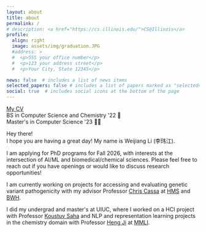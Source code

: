 ```yaml
---
layout: about
title: about
permalink: /
# description: <a href="https://cs.illinois.edu/">CS@Illinois</a>
profile:
  align: right
  image: assets/img/graduation.JPG
  #address: >
  #  <p>555 your office number</p>
  #  <p>123 your address street</p>
  #  <p>Your City, State 12345</p>

news: false  # includes a list of news items
selected_papers: false # includes a list of papers marked as "selected={true}"
social: true  # includes social icons at the bottom of the page
---
```


[My CV](https://vickyli99.github.io/assets/pdf/CV_2025.pdf)\
BS in Computer Science and Chemistry '22 🧪 \
Master's in Computer Science '23 👩‍💻 


Hey there! \
I hope you are having a great day! My name is Weijiang Li (李玮江). 

I am applying for PhD programs for Fall 2026, with interests at the intersection of AI/ML and biomedical/chemical sciences. Please feel free to reach out if you have openings or would like to discuss research opportunities! 

I am currently working on projects for accessing and evaluating genetic variant pathogenicity with my advisor Professor [Chris Cassa](http://genetics.bwh.harvard.edu/wiki/cassa/) at [HMS](https://dms.hms.harvard.edu/) and [BWH](https://bwhgenetics.org/). 

I did my undergrad and master's at UIUC, where I worked on a HCI project with Professor [Koustuv Saha](https://koustuv.com/) and NLP and representation learning projects in the chemistry domain with Professor [Heng Ji](http://blender.cs.illinois.edu/hengji.html) at [MMLI](https://moleculemaker.org/). 

<!-- I am interested in applying AI/LLM and computational methods to the science domain, specifically in biomedicine and chemistry. Feel free to reach out to me to discuss any project idea!  -->